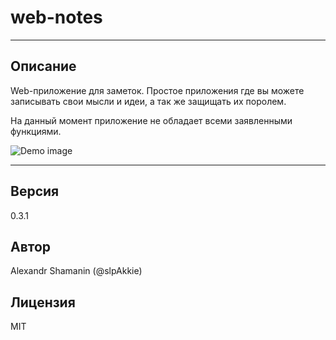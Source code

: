 # web-notes

***

## Описание

Web-приложение для заметок.
Простое приложения где вы можете записывать свои мысли и идеи, а так же защищать их поролем.

На данный момент приложение не обладает всеми заявленными функциями.

![Demo image](/figma-layout/web-notes-with-editor.png?raw=true)

***

## Версия

0.3.1

## Автор

Alexandr Shamanin (@slpAkkie)

## Лицензия

MIT
